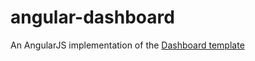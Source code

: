 angular-dashboard
=================

An AngularJS implementation of the [Dashboard template](http://demo.designsave.com/sb-admin-2/index.html)
